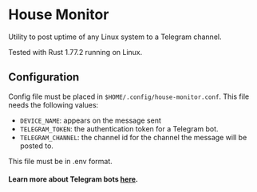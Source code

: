 House Monitor
============

Utility to post uptime of any Linux system to a Telegram channel.

Tested with Rust 1.77.2 running on Linux.

## Configuration

Config file must be placed in `$HOME/.config/house-monitor.conf`. This file
needs the following values:

* `DEVICE_NAME`: appears on the message sent
* `TELEGRAM_TOKEN`: the authentication token for a Telegram bot.
* `TELEGRAM_CHANNEL`: the channel id for the channel the message will be posted to.

This file must be in .env format.

#### Learn more about Telegram bots [here](https://core.telegram.org/bots/tutorial).
